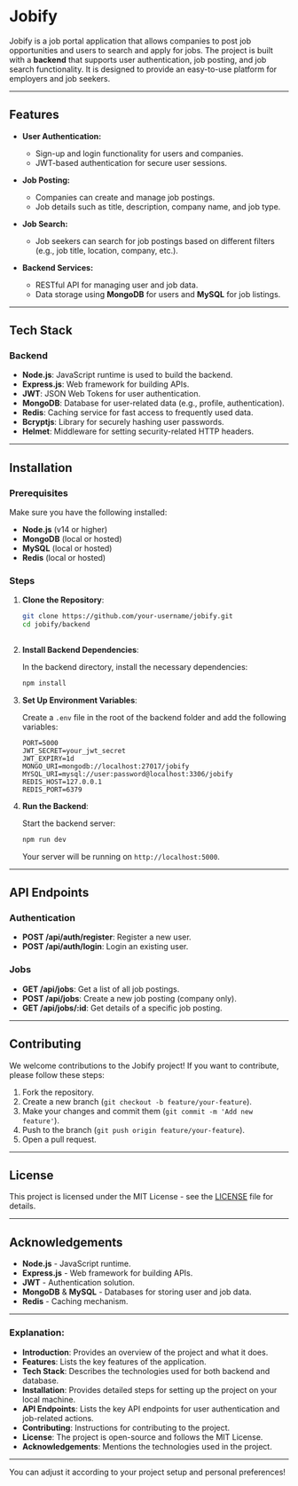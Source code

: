 # Jobify

Jobify is a job portal application that allows companies to post job opportunities and users to search and apply for jobs. The project is built with a **backend** that supports user authentication, job posting, and job search functionality. It is designed to provide an easy-to-use platform for employers and job seekers.

---

## Features

- **User Authentication:**
  - Sign-up and login functionality for users and companies.
  - JWT-based authentication for secure user sessions.
  
- **Job Posting:**
  - Companies can create and manage job postings.
  - Job details such as title, description, company name, and job type.

- **Job Search:**
  - Job seekers can search for job postings based on different filters (e.g., job title, location, company, etc.).

- **Backend Services:**
  - RESTful API for managing user and job data.
  - Data storage using **MongoDB** for users and **MySQL** for job listings.
  
---

## Tech Stack

### Backend
- **Node.js**: JavaScript runtime is used to build the backend.
- **Express.js**: Web framework for building APIs.
- **JWT**: JSON Web Tokens for user authentication.
- **MongoDB**: Database for user-related data (e.g., profile, authentication).
- **Redis**: Caching service for fast access to frequently used data.
- **Bcryptjs**: Library for securely hashing user passwords.
- **Helmet**: Middleware for setting security-related HTTP headers.

---

## Installation

### Prerequisites

Make sure you have the following installed:
- **Node.js** (v14 or higher)
- **MongoDB** (local or hosted)
- **MySQL** (local or hosted)
- **Redis** (local or hosted)

### Steps

1. **Clone the Repository**:

   ```bash
   git clone https://github.com/your-username/jobify.git
   cd jobify/backend
  

2. **Install Backend Dependencies**:

   In the backend directory, install the necessary dependencies:

   ```bash
   npm install


3. **Set Up Environment Variables**:

   Create a `.env` file in the root of the backend folder and add the following variables:

   ```env
   PORT=5000
   JWT_SECRET=your_jwt_secret
   JWT_EXPIRY=1d
   MONGO_URI=mongodb://localhost:27017/jobify
   MYSQL_URI=mysql://user:password@localhost:3306/jobify
   REDIS_HOST=127.0.0.1
   REDIS_PORT=6379
   ```

4. **Run the Backend**:

   Start the backend server:

   ```bash
   npm run dev
   ```

   Your server will be running on `http://localhost:5000`.

---

## API Endpoints

### Authentication

- **POST /api/auth/register**: Register a new user.
- **POST /api/auth/login**: Login an existing user.

### Jobs

- **GET /api/jobs**: Get a list of all job postings.
- **POST /api/jobs**: Create a new job posting (company only).
- **GET /api/jobs/:id**: Get details of a specific job posting.

---

## Contributing

We welcome contributions to the Jobify project! If you want to contribute, please follow these steps:

1. Fork the repository.
2. Create a new branch (`git checkout -b feature/your-feature`).
3. Make your changes and commit them (`git commit -m 'Add new feature'`).
4. Push to the branch (`git push origin feature/your-feature`).
5. Open a pull request.

---

## License

This project is licensed under the MIT License - see the [LICENSE](LICENSE) file for details.

---

## Acknowledgements

- **Node.js** - JavaScript runtime.
- **Express.js** - Web framework for building APIs.
- **JWT** - Authentication solution.
- **MongoDB** & **MySQL** - Databases for storing user and job data.
- **Redis** - Caching mechanism.


---

### Explanation:

- **Introduction**: Provides an overview of the project and what it does.
- **Features**: Lists the key features of the application.
- **Tech Stack**: Describes the technologies used for both backend and database.
- **Installation**: Provides detailed steps for setting up the project on your local machine.
- **API Endpoints**: Lists the key API endpoints for user authentication and job-related actions.
- **Contributing**: Instructions for contributing to the project.
- **License**: The project is open-source and follows the MIT License.
- **Acknowledgements**: Mentions the technologies used in the project.

---

You can adjust it according to your project setup and personal preferences!
